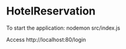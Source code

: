 # HotelReservation

To start the application: 
nodemon src/index.js

Access http://localhost:80/login



